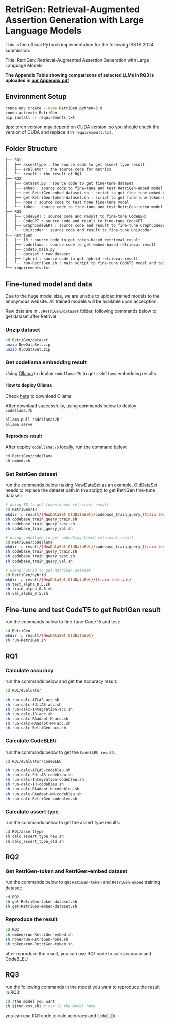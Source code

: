 # RetriGen: Retrieval-Augmented Assertion Generation with Large Language Models

This is the official PyTorch implementation for the following ISSTA 2024 submission:

Title: RetriGen: Retrieval-Augmented Assertion Generation with Large Language Models

**The Appendix Table showing comparisons of selected LLMs in RQ3 is uploaded in [our Appendix.pdf](/Appendix.pdf)**

## Environment Setup

```bash
conda env create --name RetriGen python=3.9
conda activate RetriGen
pip install -r requirements.txt
```

tips: torch version may depend on CUDA version, so you should check the version of CUDA and replace it in `requirements.txt`.

## Folder Structure

```bash
├── RQ1
│   ├── asserttype : the source code to get assert type result
│   ├── evaluator : the source code for metrics
│   └── result : the result of RQ1
├── RQ2
│   ├── dataset.py : source code to get fine-tune dataset
│   ├── embed : source code to fine-tune and test RetriGen-embed model
│   ├── get-RetriGen-embed-dataset.sh : script to get fine-tune embed-based dataset
│   ├── get-RetriGen-token-dataset.sh : script to get fine-tune token-based dataset
│   ├── none : source code to test none fine-tune model
│   └── token : source code to fine-tune and test RetriGen-token model
├── RQ3
│   ├── CodeBERT : source code and result to fine-tune CodeBERT
│   ├── CodeGPT : source code and result to fine-tune CodeGPT
│   ├── GraphCodeBERT : source code and result to fine-tune GraphCodeBERT
│   └── UniXcoder : source code and result to fine-tune UniXcoder
├── RetriGen
│   ├── IR : source code to get token-based retrieval result
│   ├── codellama : source code to get embed-based retrieval result
│   ├── codet5_main.py
│   ├── dataset : raw dataset
│   ├── hybrid : source code to get hybrid retrieval result
│   └── run-RetriGen.sh : main script to fine-tune CodeT5 model and test to get RetriGen result
└── requirements.txt
```

## Fine-tuned model and data

Due to the huge model size, we are unable to upload trained models to the anonymous website. 
All trained models will be available upon accecption.



Raw data are in `./RetriGen/dataset` folder, following commands below to get dataset after Retrival

### Unzip dataset

```bash
cd RetriGen/dataset
unzip NewDataSet.zip
unzip OldDataSet.zip
```

### Get codellama embedding result

Using [Ollama](http://ollama.ai) to deploy `codellama:7b` to get `codellama` embedding results.

#### How to deploy Ollama

Check [here](https://ollama.ai/download) to download Ollama.

After download successfully, using commands below to deploy `codellama:7b`

```bash
ollama pull codellama:7b
ollama serve
```

#### Reproduce result

After deploy `codellama:7b` locally, run the command below:

```bash
cd RetriGen/codellama
sh embed.sh
```

### Get RetriGen dataset

run the commands below (taking NewDataSet as an example, OldDataSet needs to replace the dataset path in the script) to get RetriGen fine-tune dataset:

```bash
# using IR to get token-based retrieval result
cd RetriGen/IR
mkdir -p result/{NewDataSet,OldDataSet}/codebase_train_query_{train,test,val}
sh codebase_train_query_train.sh
sh codebase_train_query_test.sh
sh codebase_train_query_val.sh

# using codellama to get embedding-based retrieval result
cd RetriGen/codellama
mkdir -p result/{NewDataSet,OldDataSet}/codebase_train_query_{train,test,val}
sh codebase_train_query_train.sh
sh codebase_train_query_test.sh
sh codebase_train_query_val.sh

# using hybrid to get RetriGen dataset
cd RetriGen/hybrid
mkdir -p result/{NewDataSet,OldDataSet}/{train,test,val}
sh test_alpha_0.5.sh
sh train_alpha_0.5.sh
sh val_alpha_0.5.sh
```

## Fine-tune and test CodeT5 to get RetriGen result

run the commands below to fine-tune CodeT5 and test:

```bash
cd RetriGen
mkdir -p result/{NewDataSet,OldDataSet}
sh run-RetriGen.sh
```

## RQ1

### Calculate accuracy

run the commands below and get the accuracy result:

```bash
cd RQ1/evaluator

sh run-calc-ATLAS-acc.sh
sh run-calc-EditAS-acc.sh
sh run-calc-Integration-acc.sh
sh run-calc-IR-acc.sh
sh run-calc-RAadapt-H-acc.sh
sh run-calc-RAadapt-NN-acc.sh
sh run-calc-RetriGen-acc.sh
```

### Calculate CodeBLEU

run the commands below to get the `CodeBLEU result`:

```bash
cd RQ1/evaluator/CodeBLEU

sh run-calc-ATLAS-codebleu.sh
sh run-calc-EditAS-codebleu.sh
sh run-calc-Integration-codebleu.sh
sh run-calc-IR-codebleu.sh
sh run-calc-RAadapt-H-codebleu.sh
sh run-calc-RAadapt-NN-codebleu.sh
sh run-calc-RetriGen-codebleu.sh
```

### Calculate assert type

run the commands below to get the assert type results:

```bash
cd RQ1/asserttype
sh calc_assert_type_new.sh
sh calc_assert_type_old.sh
```

## RQ2

### Get RetriGen-token and RetriGen-embed dataset

run the commands below to get `RetiGen-token` and `RetriGen-embed` training dataset:

```bash
cd RQ2
sh get-RetriGen-token-dataset.sh
sh get-RetriGen-embed-dataset.sh
```

### Reproduce the result

```bash
cd RQ2
sh embed/run-RetriGen-embed.sh
sh none/run-RetriGen-none.sh
sh token/run-RetriGen-token.sh
```

after reproduce the result, you can use RQ1 code to calc accuracy and CodeBLEU

## RQ3

run the following commands in the model you want to reproduce the result in RQ3:

```bash
cd /the model you want
sh ${run-xxx.sh} # xxx is the model name
```

you can use RQ1 code to calc accuracy and `CodeBLEU`

